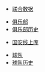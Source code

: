 * [联合数据]()
 - [俱乐部](league_data/data_club.md)
 - [俱乐部历史](league_data/club_history.md)
* [国安线上库]()
 - [球队](guoan_new/team.md)
 - [球队历史](guoan_new/teamhistory.md)

